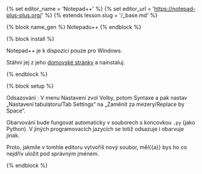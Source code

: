 {% set editor_name = 'Notepad++' %}
{% set editor_url = 'https://notepad-plus-plus.org/' %}
{% extends lesson.slug + '/_base.md' %}

{% block name_gen %} Notepadu++ {% endblock %}

{% block install %}

Notepad++ je k dispozici pouze pro Windows.

Stáhni jej z jeho [domovské stránky](https://notepad-plus-plus.org/)
a nainstaluj.

{% endblock %}


{% block setup %}

Odsazování
:   V menu Nastavení zvol Volby, potom Syntaxe a pak nastav
    „Nastavení tabulátoru<span class="en">/Tab Settings</span>“ na 
    „Zaměnit za mezery<span class="en">/Replace by Space</span>“.

Obarvování bude fungovat automaticky v souborech s koncovkou `.py`
(jako Python).
V jiných programovacích jazycích se totiž odsazuje i obarvuje jinak.

Proto, jakmile v tomhle editoru vytvoříš nový soubor,
měl{{a}} bys ho co nejdřív uložit pod správným jménem.

{% endblock %}

